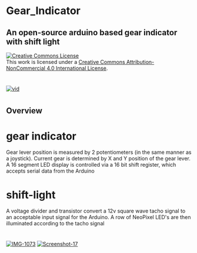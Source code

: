 # Gear_Indicator
## An open-source arduino based gear indicator with shift light

<a rel="license" href="http://creativecommons.org/licenses/by-nc/4.0/"><img alt="Creative Commons License" style="border-width:0" src="https://i.creativecommons.org/l/by-nc/4.0/88x31.png" /></a><br />This work is licensed under a <a rel="license" href="http://creativecommons.org/licenses/by-nc/4.0/">Creative Commons Attribution-NonCommercial 4.0 International License</a>.
#

[<img src="https://i.ibb.co/6g25gTd/Screenshot-16.png" alt="vid" border="0">](https://youtu.be/Q-SuN3IAmyA)


#

## Overview

# gear indicator
Gear lever position is measured by 2 potentiometers (in the same manner as a joystick). Current gear is determined by X and Y position of the gear lever.
A 16 segment LED display is controlled via a 16 bit shift register, which accepts serial data from the Arduino

# shift-light
A voltage divider and transistor convert a 12v square wave tacho signal to an acceptable input signal for the Arduino. 
A row of NeoPixel LED's are then illuminated according to the tacho signal

#

<a href="https://ibb.co/n0skRL3"><img src="https://i.ibb.co/MhDN9C8/IMG-1073.png" alt="IMG-1073" border="0"></a>
<a href="https://ibb.co/vxfMc01"><img src="https://i.ibb.co/ynKxNH0/Screenshot-17.png" alt="Screenshot-17" border="0"></a>
